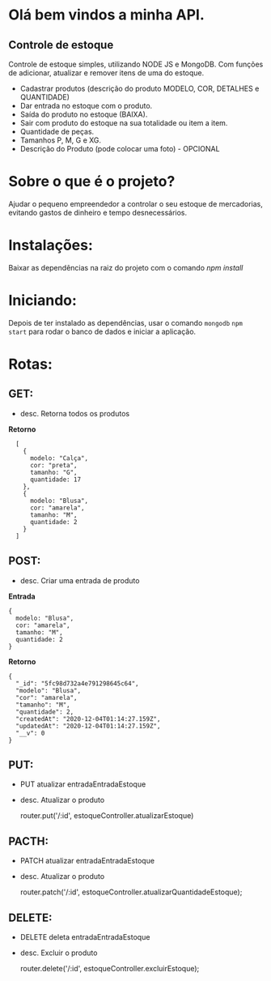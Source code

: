 # Olá bem vindos a minha API.

## Controle de estoque

Controle de estoque simples, utilizando NODE JS e MongoDB. Com funções de adicionar, atualizar e remover itens de uma do estoque.

- Cadastrar produtos (descrição do produto MODELO, COR, DETALHES e QUANTIDADE)
- Dar entrada no estoque com o produto.
- Saída do produto no estoque (BAIXA).
- Sair com produto do estoque na sua totalidade ou item a item.
- Quantidade de peças.
- Tamanhos P, M, G e XG.
- Descrição do Produto (pode colocar uma foto) - OPCIONAL

# Sobre o que é o projeto?

Ajudar o pequeno empreendedor a controlar o seu estoque de mercadorias, evitando gastos de dinheiro e tempo desnecessários.

# Instalações:

Baixar as dependências na raiz do projeto com o comando _npm install_

# Iniciando:

Depois de ter instalado as dependências, usar o comando `mongodb`
`npm start` para rodar o banco de dados e iniciar a aplicação.

# Rotas:

## GET:

- desc. Retorna todos os produtos

**Retorno**

```
  [
    {
      modelo: "Calça",
      cor: "preta",
      tamanho: "G",
      quantidade: 17
    },
    {
      modelo: "Blusa",
      cor: "amarela",
      tamanho: "M",
      quantidade: 2
    }
  ]
```

## POST:

- desc. Criar uma entrada de produto

**Entrada**

```
{
  modelo: "Blusa",
  cor: "amarela",
  tamanho: "M",
  quantidade: 2
}
```

**Retorno**

```
{
  "_id": "5fc98d732a4e791298645c64",
  "modelo": "Blusa",
  "cor": "amarela",
  "tamanho": "M",
  "quantidade": 2,
  "createdAt": "2020-12-04T01:14:27.159Z",
  "updatedAt": "2020-12-04T01:14:27.159Z",
  "__v": 0
}
```

## PUT:



- PUT atualizar entradaEntradaEstoque
- desc. Atualizar o produto

  router.put('/:id', estoqueController.atualizarEstoque)

## PACTH:


- PATCH atualizar entradaEntradaEstoque
- desc. Atualizar o produto
 
  router.patch('/:id', estoqueController.atualizarQuantidadeEstoque);

## DELETE:



- DELETE deleta entradaEntradaEstoque
- desc. Excluir o produto
  
  router.delete('/:id', estoqueController.excluirEstoque);
